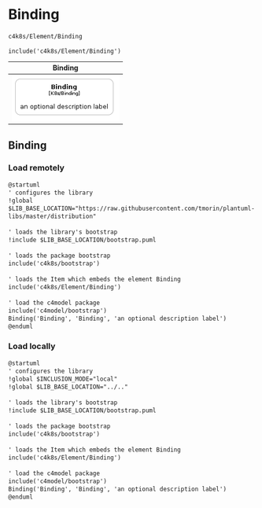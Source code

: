 # Binding


```text
c4k8s/Element/Binding
```

```text
include('c4k8s/Element/Binding')
```



| Binding |
| :---: |
| ![illustration for Binding](../../c4k8s/Element/Binding.Local.png) |




## Binding

### Load remotely
```plantuml
@startuml
' configures the library
!global $LIB_BASE_LOCATION="https://raw.githubusercontent.com/tmorin/plantuml-libs/master/distribution"

' loads the library's bootstrap
!include $LIB_BASE_LOCATION/bootstrap.puml

' loads the package bootstrap
include('c4k8s/bootstrap')

' loads the Item which embeds the element Binding
include('c4k8s/Element/Binding')

' load the c4model package
include('c4model/bootstrap')
Binding('Binding', 'Binding', 'an optional description label')
@enduml
```

### Load locally
```plantuml
@startuml
' configures the library
!global $INCLUSION_MODE="local"
!global $LIB_BASE_LOCATION="../.."

' loads the library's bootstrap
!include $LIB_BASE_LOCATION/bootstrap.puml

' loads the package bootstrap
include('c4k8s/bootstrap')

' loads the Item which embeds the element Binding
include('c4k8s/Element/Binding')

' load the c4model package
include('c4model/bootstrap')
Binding('Binding', 'Binding', 'an optional description label')
@enduml
```

